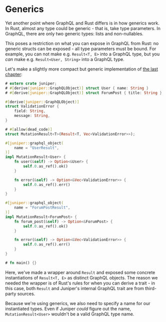 Generics
========

Yet another point where GraphQL and Rust differs is in how generics work. In
Rust, almost any type could be generic - that is, take type parameters. In
GraphQL, there are only two generic types: lists and non-nullables.

This poses a restriction on what you can expose in GraphQL from Rust: no generic
structs can be exposed - all type parameters must be bound. For example, you can
not make e.g. `Result<T, E>` into a GraphQL type, but you _can_ make e.g.
`Result<User, String>` into a GraphQL type.

Let's make a slightly more compact but generic implementation of [the last
chapter](non_struct_objects.md):

```rust
# extern crate juniper;
# #[derive(juniper::GraphQLObject)] struct User { name: String }
# #[derive(juniper::GraphQLObject)] struct ForumPost { title: String }

#[derive(juniper::GraphQLObject)]
struct ValidationError {
    field: String,
    message: String,
}

# #[allow(dead_code)]
struct MutationResult<T>(Result<T, Vec<ValidationError>>);

#[juniper::graphql_object(
    name = "UserResult",
)]
impl MutationResult<User> {
    fn user(&self) -> Option<&User> {
        self.0.as_ref().ok()
    }

    fn error(&self) -> Option<&Vec<ValidationError>> {
        self.0.as_ref().err()
    }
}

#[juniper::graphql_object(
    name = "ForumPostResult",
)]
impl MutationResult<ForumPost> {
    fn forum_post(&self) -> Option<&ForumPost> {
        self.0.as_ref().ok()
    }

    fn error(&self) -> Option<&Vec<ValidationError>> {
        self.0.as_ref().err()
    }
}

# fn main() {}
```

Here, we've made a wrapper around `Result` and exposed some concrete
instantiations of `Result<T, E>` as distinct GraphQL objects. The reason we
needed the wrapper is of Rust's rules for when you can derive a trait - in this
case, both `Result` and Juniper's internal GraphQL trait are from third-party
sources.

Because we're using generics, we also need to specify a name for our
instantiated types. Even if Juniper _could_ figure out the name,
`MutationResult<User>` wouldn't be a valid GraphQL type name.
